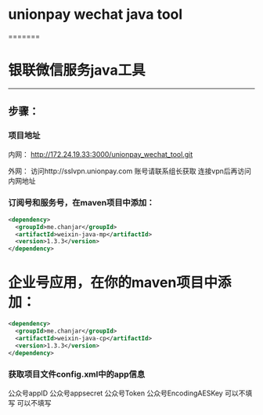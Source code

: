 
# unionpay wechat java tool
=======

# 银联微信服务java工具

----

## 步骤：

### 项目地址
内网：
  http://172.24.19.33:3000/unionpay_wechat_tool.git

外网：
  访问http://sslvpn.unionpay.com
  账号请联系组长获取
  连接vpn后再访问内网地址

### 订阅号和服务号，在maven项目中添加：

```xml
<dependency>
  <groupId>me.chanjar</groupId>
  <artifactId>weixin-java-mp</artifactId>
  <version>1.3.3</version>
</dependency>
```

# 企业号应用，在你的maven项目中添加：

```xml
<dependency>
  <groupId>me.chanjar</groupId>
  <artifactId>weixin-java-cp</artifactId>
  <version>1.3.3</version>
</dependency>
```


### 获取项目文件config.xml中的app信息
  <appId>公众号appID</appId>
  <secret>公众号appsecret</secret>
  <token>公众号Token</token>
  <aesKey>公众号EncodingAESKey</aesKey>
  <accessToken>可以不填写</accessToken>
  <expiresTime>可以不填写</expiresTime>
